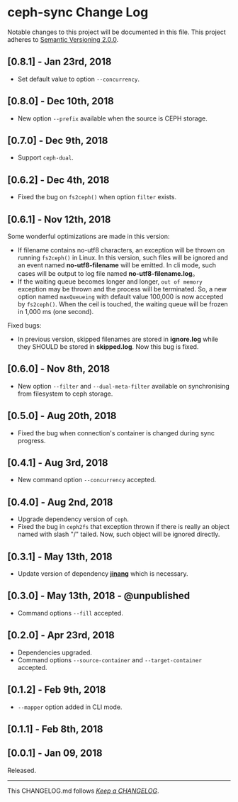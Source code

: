#   ceph-sync Change Log

Notable changes to this project will be documented in this file. This project adheres to [Semantic Versioning 2.0.0](http://semver.org/).

##	[0.8.1] - Jan 23rd, 2018

*	Set default value to option `--concurrency`.

##  [0.8.0] - Dec 10th, 2018

*   New option `--prefix` available when the source is CEPH storage.

##  [0.7.0] - Dec 9th, 2018

*   Support `ceph-dual`.

##  [0.6.2] - Dec 4th, 2018

*   Fixed the bug on `fs2ceph()` when option `filter` exists.

##  [0.6.1] - Nov 12th, 2018

Some wonderful optimizations are made in this version:
*   If filename contains no-utf8 characters, an exception will be thrown on running `fs2ceph()` in Linux. In this version, such files will be ignored and an event named __no-utf8-filename__ will be emitted. In cli mode, such cases will be output to log file named __no-utf8-filename.log__。
*   If the waiting queue becomes longer and longer, `out of memory` exception may be thrown and the process will be terminated. So, a new option named `maxQueueing` with default value 100,000 is now accepted by `fs2ceph()`. When the ceil is touched, the waiting queue will be frozen in 1,000 ms (one second).

Fixed bugs:
*   In previous version, skipped filenames are stored in __ignore.log__ while they SHOULD be stored in __skipped.log__. Now this bug is fixed.

##  [0.6.0] - Nov 8th, 2018

*   New option `--filter` and `--dual-meta-filter` available on synchronising from filesystem to ceph storage.

##  [0.5.0] - Aug 20th, 2018

*   Fixed the bug when connection's container is changed during sync progress.

##  [0.4.1] - Aug 3rd, 2018

*   New command option `--concurrency` accepted.

##  [0.4.0] - Aug 2nd, 2018

*   Upgrade dependency version of `ceph`.
*   Fixed the bug in `ceph2fs` that exception thrown if there is really an object named with slash "/" tailed. Now, such object will be ignored directly.

##  [0.3.1] - May 13th, 2018

*   Update version of dependency __[jinang](https://www.npmjs.com/package/jinang)__ which is necessary.

##  [0.3.0] - May 13th, 2018 - @unpublished

*   Command options `--fill` accepted.

##  [0.2.0] - Apr 23rd, 2018

*   Dependencies upgraded.
*   Command options `--source-container` and `--target-container` accepted.

##	[0.1.2] - Feb 9th, 2018

*	`--mapper` option added in CLI mode.

##	[0.1.1] - Feb 8th, 2018

##	[0.0.1] - Jan 09, 2018

Released.

---
This CHANGELOG.md follows [*Keep a CHANGELOG*](http://keepachangelog.com/).
